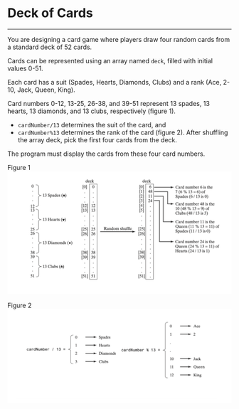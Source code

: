# Deck of Cards

---

You are designing a card game where players draw four random cards from a
standard deck of 52 cards.

Cards can be represented using an array named `deck`, filled with initial
values 0-51.

Each card has a suit (Spades, Hearts, Diamonds, Clubs) and a rank (Ace, 2-10,
Jack, Queen, King).

Card numbers 0-12, 13-25, 26-38, and 39-51 represent 13 spades, 13 hearts,
13 diamonds, and 13 clubs, respectively (figure 1).

- `cardNumber/13` determines the suit of the card, and
- `cardNumber%13` determines the rank of the card (figure 2). After shuffling
  the array deck, pick the first four cards from the deck.

The program must display the cards from these four card numbers.

Figure 1
<img src="./assets/img/figure-1.png">

Figure 2
<img src="./assets/img/figure-2.png">

